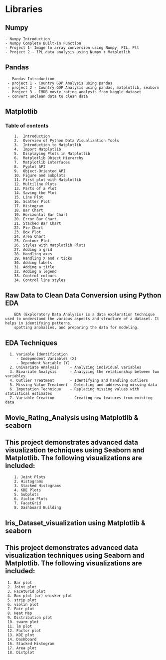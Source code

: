 # Libraries
## Numpy 
    - Numpy Introduction
    - Numpy Complete Built-in Function
    - Project 1- Image to array conversion using Numpy, PIL, Plt
    - Project 2 - IPL data analysis using Numpy + Matplotlib

## Pandas
     - Pandas Introduction
     - project 1 - Country GDP Analysis using pandas
     - project 2 - Country GDP Analysis using pandas, matplotlib, seaborn
     - Project 3 - IMDB movie rating analysis from kaggle dataset
     - convert unclean data to clean data 

## Matplotlib
   ### Table of contents
        1.	Introduction
        2.	Overview of Python Data Visualization Tools
        3.	Introduction to Matplotlib  
        4.	Import Matplotlib  
        5.	Displaying Plots in Matplotlib     
        6.	Matplotlib Object Hierarchy      
        7.	Matplotlib interfaces        
        8.	Pyplot API        
        9.	Object-Oriented API        
        10.	Figure and Subplots        
        11.	First plot with Matplotlib        
        12.	Multiline Plots        
        13.	Parts of a Plot        
        14.	Saving the Plot        
        15.	Line Plot        
        16.	Scatter Plot        
        17.	Histogram        
        18.	Bar Chart        
        19.	Horizontal Bar Chart        
        20.	Error Bar Chart        
        21.	Stacked Bar Chart       
        22.	Pie Chart      
        23.	Box Plot        
        24.	Area Chart        
        25.	Contour Plot        
        26.	Styles with Matplotlib Plots       
        27.	Adding a grid        
        28.	Handling axes       
        29.	Handling X and Y ticks        
        30.	Adding labels       
        31.	Adding a title       
        32.	Adding a legend     
        33.	Control colours     
        34.	Control line styles       
 ## Raw Data to Clean Data Conversion using Python EDA
        EDA (Exploratory Data Analysis) is a data exploration technique used to understand the various aspects and structure of a dataset. It helps in identifying patterns, 
        spotting anomalies, and preparing the data for modeling.
   ## EDA Techniques
      1. Variable Identification
         - Independent Variables (X)
         - Dependent Variable (Y)
      2. Univariate Analysis     - Analyzing individual variables
      3. Bivariate Analysis      - Analyzing the relationship between two variables
      4. Outlier Treatment       - Identifying and handling outliers
      5. Missing Value Treatment - Detecting and addressing missing data
      6. Imputation Technique    - Replacing missing values with statistical estimates
      7. Variable Creation       - Creating new features from existing data

## Movie_Rating_Analysis using Matplotlib & seaborn
   ## This project demonstrates advanced data visualization techniques using Seaborn and Matplotlib. The following visualizations are included:
        1. Joint Plots  
        2. Histograms  
        3. Stacked Histograms  
        4. KDE Plots  
        5. Subplots  
        6. Violin Plots  
        7. FacetGrid  
        8. Dashboard Building 

## Iris_Dataset_visualization using Matplotlib & seaborn
  ## This project demonstrates advanced data visualization techniques using Seaborn and Matplotlib. The following visualizations are included:
     1. Bar plot
     2. Joint plot
     3. FacetGrid plot
     4. Box plot (or) whisker plot
     5. strip plot
     6. violin plot
     7. Pair plot
     8. Heat Map
     9. Distribution plot
     10. swarm plot
     11. lm plot
     12. Factor plot
     13. KDE plot
     14. Dashboard
     16. Stacked Histogram
     17. Area plot
     18. Distplot
